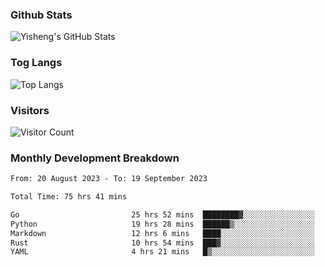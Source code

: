 ### Github Stats
![Yisheng's GitHub Stats](https://github-readme-stats-9qabuvhk1-gongyisheng.vercel.app/api?username=gongyisheng&count_private=true&show_icons=true)
### Tog Langs
![Top Langs](https://github-readme-stats-9qabuvhk1-gongyisheng.vercel.app/api/top-langs/?username=gongyisheng&layout=compact)
### Visitors
![Visitor Count](https://profile-counter.glitch.me/gongyisheng/count.svg)
### Monthly Development Breakdown
<!--START_SECTION:waka-->

```txt
From: 20 August 2023 - To: 19 September 2023

Total Time: 75 hrs 41 mins

Go                         25 hrs 52 mins  ████████▓░░░░░░░░░░░░░░░░   34.18 %
Python                     19 hrs 28 mins  ██████▒░░░░░░░░░░░░░░░░░░   25.73 %
Markdown                   12 hrs 6 mins   ████░░░░░░░░░░░░░░░░░░░░░   16.00 %
Rust                       10 hrs 54 mins  ███▓░░░░░░░░░░░░░░░░░░░░░   14.42 %
YAML                       4 hrs 21 mins   █▒░░░░░░░░░░░░░░░░░░░░░░░   05.77 %
```

<!--END_SECTION:waka-->
